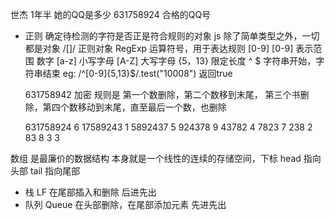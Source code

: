 世杰 1年半 她的QQ是多少
631758924 合格的QQ号

- 正则
  确定待检测的字符是否正是符合规则的对象
  js 除了简单类型之外，一切都是对象
  /[]/ 正则对象 RegExp
  运算符号，用于表达规则 [0-9]
  [0-9] 表示范围 数字
  [a-z] 小写字母
  [A-Z] 大写字母
  {5，13} 限定长度
  ^ $ 字符串开始，字符串结束
  eg: /^[0-9]{5,13}$/.test("10008")  返回true
  
  631758942  加密
  规则是  第一个数删除，第二个数移到末尾，
  第三个书删除，第四个数移动到末尾，直至最后一个数，也删除

  631758924  6
  17589243   1
  5892437    5
  924378     9
  43782      4
  7823       7
  238        2
  83         8
  3          3

数组 是最廉价的数据结构
本身就是一个线性的连续的存储空间，下标
head 指向头部
tail 指向尾部
- 栈 LF  在尾部插入和删除 后进先出
- 队列 Queue  在头部删除，在尾部添加元素 先进先出